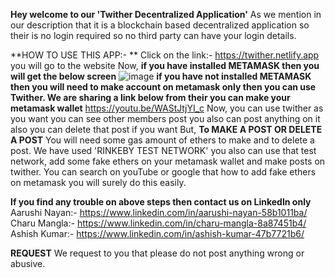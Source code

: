 **Hey welcome to our 'Twither Decentralized Application'**
As we mention in our description that it is a blockchain based decentralized application so their is no login required so no third party can have your login details.

**HOW TO USE THIS APP:- **
Click on the link:- https://twither.netlify.app you will go to the website
Now,
**if you have installed METAMASK then you will get the below screen**
![image](https://user-images.githubusercontent.com/69347014/188481290-b2846056-a214-49b9-b59f-4de6597383b5.png)
**if you have not installed METAMASK then you will need to make account on metamask only then you can use Twither. We are sharing a link below from their you can make your metamask wallet**
https://youtu.be/WAStJtjYI_c
Now, 
you can use twither as you want you can see other members post you also can post anything on it also you can delete that post if you want
But,
**To MAKE A POST OR DELETE A POST**
You will need some gas amount of ethers to make and to delete a post. We have used 'RINKEBY TEST NETWORK' you also can use that test network, add some fake ethers on your metamask wallet and make posts on twither. You can search on youTube or google that how to add fake ethers on metamask you will surely do this easily.

**If you find any trouble on above steps then contact us on LinkedIn only**
Aarushi Nayan:- https://www.linkedin.com/in/aarushi-nayan-58b1011ba/
Charu Mangla:- https://www.linkedin.com/in/charu-mangla-8a87451b4/
Ashish Kumar:- https://www.linkedin.com/in/ashish-kumar-47b7721b6/

**REQUEST**
We request to you that please do not post anything wrong or abusive.
